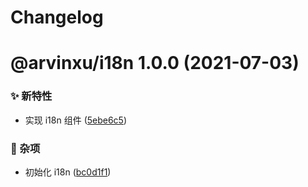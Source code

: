 # Changelog

# @arvinxu/i18n 1.0.0 (2021-07-03)

### ✨ 新特性

- 实现 i18n 组件 ([5ebe6c5](https://github.com/arvinxx/components/commit/5ebe6c5))

### 🎫 杂项

- 初始化 i18n ([bc0d1f1](https://github.com/arvinxx/components/commit/bc0d1f1))
